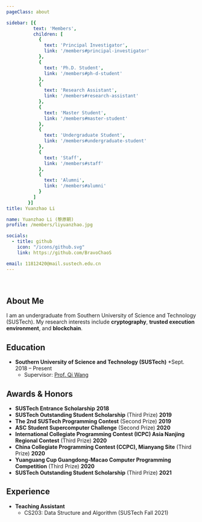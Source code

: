 ```yaml
---
pageClass: about

sidebar: [{
          text: 'Members',
          children: [
            {
              text: 'Principal Investigator',
              link: '/members#principal-investigator'
            },
            {
              text: 'Ph.D. Student',
              link: '/members#ph-d-student'
            },
            {
              text: 'Research Assistant',
              link: '/members#research-assistant'
            },
            {
              text: 'Master Student',
              link: '/members#master-student'
            },
            {
              text: 'Undergraduate Student',
              link: '/members#undergraduate-student'
            },
            {
              text: 'Staff',
              link: '/members#staff'
            },
            {
              text: 'Alumni',
              link: '/members#alumni'
            }
          ]
        }]
title: Yuanzhao Li

name: Yuanzhao Li (黎原朝)
profile: /members/liyuanzhao.jpg

socials:
  - title: github
    icon: "/icons/github.svg"
    link: https://github.com/BravoChaoS

email: 11812420@mail.sustech.edu.cn
---
```

<div style="padding: 2%"></div>
<ProfileSection :frontmatter="$page.frontmatter" />

## About Me

I am an undergraduate from Southern University of Science and Technology (SUSTech). My research interests include **cryptography**, **trusted execution environment**, and **blockchain**.

## Education

- **Southern University of Science and Technology (SUSTech)** *Sept. 2018 – Present
  - Supervisor: [Prof. Qi Wang](http://cse.sustech.edu.cn/faculty/~wangqi/)

## Awards & Honors

- **SUSTech Entrance Scholarship** **2018**
- **SUSTech Outstanding Student Scholarship** (Third Prize) **2019**
- **The 2nd SUSTech Programming Contest** (Second Prize) **2019**
- **ASC Student Supercomputer Challenge** (Second Prize) **2020**
- **International Collegiate Programming Contest (ICPC) Asia Nanjing Regional Contest** (Third Prize) **2020**
- **China Collegiate Programming Contest (CCPC), Mianyang Site**  (Third Prize) **2020**
- **Yuanguang Cup Guangdong-Macao Computer Programming Competition** (Third Prize) **2020**  
- **SUSTech Outstanding Student Scholarship** (Third Prize) **2021**

## Experience

- **Teaching Assistant**
  - CS203: Data Structure and Algorithm (SUSTech Fall 2021)



<!-- Custom style for this page -->

<style lang="stylus">

.theme-container.about .page
  font-size 14px
  font-family "lucida grande", "lucida sans unicode", lucida, "Helvetica Neue", Helvetica, Arial, sans-serif;
  p
    margin 0 0 0.5rem
  p, ul, ol
    line-height normal
  a
    font-weight normal
  .theme-default-content:not(.custom) > h2
    margin-bottom 0.5rem
  .theme-default-content:not(.custom) > h2:first-child + p
    margin-top 0.5rem
  .theme-default-content:not(.custom) > h3
    padding-top 4rem

  /* Override */
  .md-card
    margin-top 0.5em
    .card-image
      padding 0.2rem
      img
        max-width 120px
        max-height 120px
    .card-content p
      -webkit-margin-after 0.2em

@media (max-width: 419px)
  .theme-container.about .page
    p, ul, ol
      line-height 1.5

    .md-card
      .card-image
        img 
          width 100%
          max-width 400px

</style>
